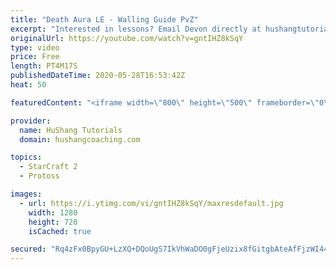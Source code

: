 ```yaml
---
title: "Death Aura LE - Walling Guide PvZ"
excerpt: "Interested in lessons? Email Devon directly at hushangtutorials@outlook.com ------------------------------------------------------------------------------------------------------- Want to support HuShang Tutorials directly? Patreon is a website where you can contribute a monthly donation that will help"
originalUrl: https://youtube.com/watch?v=gntIHZ8kSqY
type: video
price: Free
length: PT4M17S
publishedDateTime: 2020-05-28T16:53:42Z
heat: 50

featuredContent: "<iframe width=\"800\" height=\"500\" frameborder=\"0\" src=\"https://www.youtube.com/embed/gntIHZ8kSqY\" allow=\"accelerometer; autoplay; encrypted-media; gyroscope; picture-in-picture\" allowfullscreen></iframe>"

provider:
  name: HuShang Tutorials
  domain: hushangcoaching.com

topics:
  - StarCraft 2
  - Protoss

images:
  - url: https://i.ytimg.com/vi/gntIHZ8kSqY/maxresdefault.jpg
    width: 1280
    height: 720
    isCached: true

secured: "Rq4zFx0BpyGU+LzXQ+DQoUgS7IkVhWaDO0gFjeUzix8fGitgbAteAfFjzWI44LiiY/99ZzH+KTyRV9rlSb5/5JCLFA5yQ/sC+Q3XwuzyITzP01QDf+JFV6MjqAPEZS+w92Gimk9piKgoskLSrNd5C5KbO86mJ8v52kvbZ4XdSqKyeQGldEm2JYVczXl5k7VuW+sVPSQ532zBNrSoGBbrv2YQAqewskLe4x3PNOZ2IsRMIG8yOuCSixmqWvQKqJ/tzBRNwreesWFcnshtJnbB+wkLr+JuiJuxrFAQDSQuocA9TL0YxAPzGJyoLP2ElyHvd/FF9g9kzf6atZp3A/RBteWzjV303Hzc5D9OwbP5ziJTc/QaeLP1B5wc4aUyvnNyLfSwK3PRNHyHoxdAs/LtB/JBmiff2un9icAOge1sEYo=;A/qqRWCVHBN7blv/uhwBhA=="
---
```


